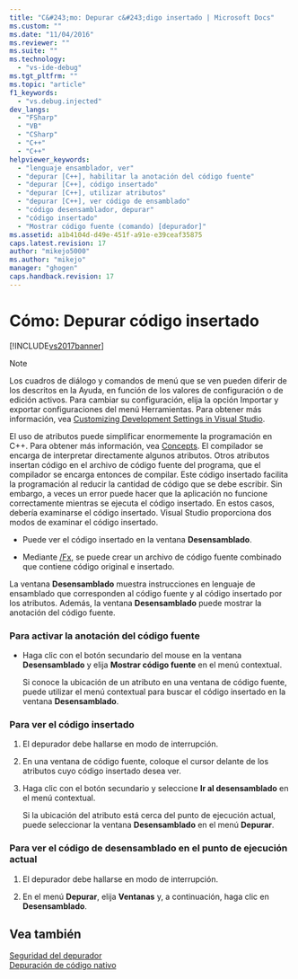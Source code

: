 ```yaml
---
title: "C&#243;mo: Depurar c&#243;digo insertado | Microsoft Docs"
ms.custom: ""
ms.date: "11/04/2016"
ms.reviewer: ""
ms.suite: ""
ms.technology: 
  - "vs-ide-debug"
ms.tgt_pltfrm: ""
ms.topic: "article"
f1_keywords: 
  - "vs.debug.injected"
dev_langs: 
  - "FSharp"
  - "VB"
  - "CSharp"
  - "C++"
  - "C++"
helpviewer_keywords: 
  - "lenguaje ensamblador, ver"
  - "depurar [C++], habilitar la anotación del código fuente"
  - "depurar [C++], código insertado"
  - "depurar [C++], utilizar atributos"
  - "depurar [C++], ver código de ensamblado"
  - "código desensamblador, depurar"
  - "código insertado"
  - "Mostrar código fuente (comando) [depurador]"
ms.assetid: a1b4104d-d49e-451f-a91e-e39ceaf35875
caps.latest.revision: 17
author: "mikejo5000"
ms.author: "mikejo"
manager: "ghogen"
caps.handback.revision: 17
---
```

# C&#243;mo: Depurar c&#243;digo insertado
[!INCLUDE[vs2017banner](../code-quality/includes/vs2017banner.md)]

> [!NOTE]
>  Los cuadros de diálogo y comandos de menú que se ven pueden diferir de los descritos en la Ayuda, en función de los valores de configuración o de edición activos.  Para cambiar su configuración, elija la opción Importar y exportar configuraciones del menú Herramientas.  Para obtener más información, vea [Customizing Development Settings in Visual Studio](http://msdn.microsoft.com/es-es/22c4debb-4e31-47a8-8f19-16f328d7dcd3).  
  
 El uso de atributos puede simplificar enormemente la programación en C\+\+.  Para obtener más información, vea [Concepts](/visual-cpp/windows/attributed-programming-concepts).  El compilador se encarga de interpretar directamente algunos atributos.  Otros atributos insertan código en el archivo de código fuente del programa, que el compilador se encarga entonces de compilar.  Este código insertado facilita la programación al reducir la cantidad de código que se debe escribir.  Sin embargo, a veces un error puede hacer que la aplicación no funcione correctamente mientras se ejecuta el código insertado.  En estos casos, debería examinarse el código insertado.  Visual Studio proporciona dos modos de examinar el código insertado.  
  
-   Puede ver el código insertado en la ventana **Desensamblado**.  
  
-   Mediante [\/Fx](/visual-cpp/build/reference/fx-merge-injected-code), se puede crear un archivo de código fuente combinado que contiene código original e insertado.  
  
 La ventana **Desensamblado** muestra instrucciones en lenguaje de ensamblado que corresponden al código fuente y al código insertado por los atributos.  Además, la ventana **Desensamblado** puede mostrar la anotación del código fuente.  
  
### Para activar la anotación del código fuente  
  
-   Haga clic con el botón secundario del mouse en la ventana **Desensamblado** y elija **Mostrar código fuente** en el menú contextual.  
  
     Si conoce la ubicación de un atributo en una ventana de código fuente, puede utilizar el menú contextual para buscar el código insertado en la ventana **Desensamblado**.  
  
### Para ver el código insertado  
  
1.  El depurador debe hallarse en modo de interrupción.  
  
2.  En una ventana de código fuente, coloque el cursor delante de los atributos cuyo código insertado desea ver.  
  
3.  Haga clic con el botón secundario y seleccione **Ir al desensamblado** en el menú contextual.  
  
     Si la ubicación del atributo está cerca del punto de ejecución actual, puede seleccionar la ventana **Desensamblado** en el menú **Depurar**.  
  
### Para ver el código de desensamblado en el punto de ejecución actual  
  
1.  El depurador debe hallarse en modo de interrupción.  
  
2.  En el menú **Depurar**, elija **Ventanas** y, a continuación, haga clic en **Desensamblado**.  
  
## Vea también  
 [Seguridad del depurador](../debugger/debugger-security.md)   
 [Depuración de código nativo](../debugger/debugging-native-code.md)